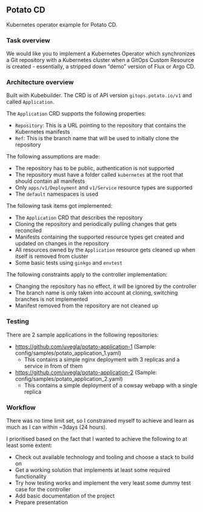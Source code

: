 ## Potato CD

Kubernetes operator example for Potato CD.

### Task overview

We would like you to implement a Kubernetes Operator which synchronizes a Git repository with a Kubernetes cluster
when a GitOps Custom Resource is created - essentially, a stripped down “demo” version of Flux or Argo CD.

### Architecture overview

Built with Kubebuilder. The CRD is of API version `gitops.potato.io/v1` and called `Application`.

The `Application` CRD supports the following properties:
- `Repository`: This is a URL pointing to the repository that contains the Kubernetes manifests
- `Ref`: This is the branch name that will be used to initially clone the repository 

The following assumptions are made:
- The repository has to be public, authentication is not supported
- The repository must have a folder called `kubernetes` at the root that should contain all manifests
- Only `apps/v1/Deployment` and `v1/Service` resource types are supported
- The `default` namespaces is used

The following task items got implemented:
- The `Application` CRD that describes the repository
- Cloning the repository and periodically pulling changes that gets reconciled
- Manifests containing the supported resource types get created and updated on changes in the repository
- All resources owned by the `Application` resource gets cleaned up when itself is removed from cluster
- Some basic tests using `ginkgo` and `envtest`
 
The following constraints apply to the controller implementation:
- Changing the repository has no effect, it will be ignored by the controller
- The branch name is only taken into account at cloning, switching branches is not implemented
- Manifest removed from the repository are not cleaned up

### Testing

There are 2 sample applications in the following repositories:
- https://github.com/uvegla/potato-application-1 (Sample: config/samples/potato_application_1.yaml)
  - This contains a simple nginx deployment with 3 replicas and a service in from of them
- https://github.com/uvegla/potato-application-2 (Sample: config/samples/potato_application_2.yaml)
  - This contains a simple deployment of a cowsay webapp with a single replica

### Workflow

There was no time limit set, so I constrained myself to achieve and learn as much as I can within ~3days (24 hours).

I prioritised based on the fact that I wanted to achieve the following to at least some extent:
- Check out available technology and tooling and choose a stack to build on
- Get a working solution that implements at least some required functionality
- Try how testing works and implement the very least some dummy test case for the controller
- Add basic documentation of the project
- Prepare presentation
